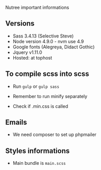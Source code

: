 Nutree important informations

## Versions

- Sass 3.4.13 (Selective Steve)
- Node version 4.9.0 - nvm use 4.9
- Google fonts (Alegreya, Didact Gothic)
- Jquery v1.11.0
- Hosted: at tophost

## To compile scss into scss

- Run `gulp` or `gulp sass`

- Remember to run minify separately

- Check if .min.css is called

## Emails

- We need composer to set up phpmailer

## Styles informations

- Main bundle is `main.scss`
